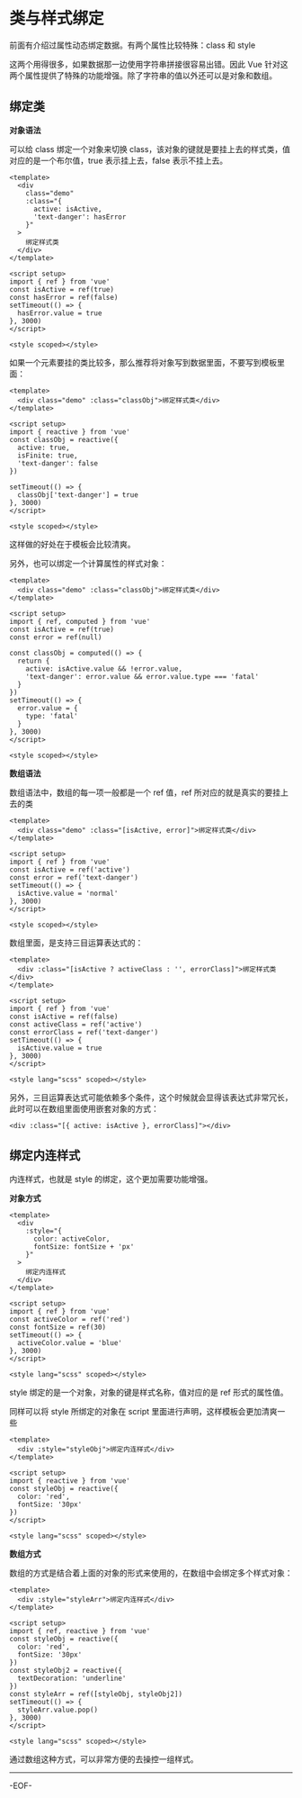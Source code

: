 # 类与样式绑定

前面有介绍过属性动态绑定数据。有两个属性比较特殊：class 和 style

这两个用得很多，如果数据那一边使用字符串拼接很容易出错。因此 Vue 针对这两个属性提供了特殊的功能增强。除了字符串的值以外还可以是对象和数组。



## 绑定类

**对象语法**

可以给 class 绑定一个对象来切换 class，该对象的键就是要挂上去的样式类，值对应的是一个布尔值，true 表示挂上去，false 表示不挂上去。

```vue
<template>
  <div
    class="demo"
    :class="{
      active: isActive,
      'text-danger': hasError
    }"
  >
    绑定样式类
  </div>
</template>

<script setup>
import { ref } from 'vue'
const isActive = ref(true)
const hasError = ref(false)
setTimeout(() => {
  hasError.value = true
}, 3000)
</script>

<style scoped></style>
```



如果一个元素要挂的类比较多，那么推荐将对象写到数据里面，不要写到模板里面：

```vue
<template>
  <div class="demo" :class="classObj">绑定样式类</div>
</template>

<script setup>
import { reactive } from 'vue'
const classObj = reactive({
  active: true,
  isFinite: true,
  'text-danger': false
})

setTimeout(() => {
  classObj['text-danger'] = true
}, 3000)
</script>

<style scoped></style>
```

这样做的好处在于模板会比较清爽。



另外，也可以绑定一个计算属性的样式对象：

```vue
<template>
  <div class="demo" :class="classObj">绑定样式类</div>
</template>

<script setup>
import { ref, computed } from 'vue'
const isActive = ref(true)
const error = ref(null)

const classObj = computed(() => {
  return {
    active: isActive.value && !error.value,
    'text-danger': error.value && error.value.type === 'fatal'
  }
})
setTimeout(() => {
  error.value = {
    type: 'fatal'
  }
}, 3000)
</script>

<style scoped></style>
```



**数组语法**

数组语法中，数组的每一项一般都是一个 ref 值，ref 所对应的就是真实的要挂上去的类

```vue
<template>
  <div class="demo" :class="[isActive, error]">绑定样式类</div>
</template>

<script setup>
import { ref } from 'vue'
const isActive = ref('active')
const error = ref('text-danger')
setTimeout(() => {
  isActive.value = 'normal'
}, 3000)
</script>

<style scoped></style>
```

数组里面，是支持三目运算表达式的：

```vue
<template>
  <div :class="[isActive ? activeClass : '', errorClass]">绑定样式类</div>
</template>

<script setup>
import { ref } from 'vue'
const isActive = ref(false)
const activeClass = ref('active')
const errorClass = ref('text-danger')
setTimeout(() => {
  isActive.value = true
}, 3000)
</script>

<style lang="scss" scoped></style>

```

另外，三目运算表达式可能依赖多个条件，这个时候就会显得该表达式非常冗长，此时可以在数组里面使用嵌套对象的方式：

```vue
<div :class="[{ active: isActive }, errorClass]"></div>
```



## 绑定内连样式

内连样式，也就是 style 的绑定，这个更加需要功能增强。

**对象方式**

```vue
<template>
  <div
    :style="{
      color: activeColor,
      fontSize: fontSize + 'px'
    }"
  >
    绑定内连样式
  </div>
</template>

<script setup>
import { ref } from 'vue'
const activeColor = ref('red')
const fontSize = ref(30)
setTimeout(() => {
  activeColor.value = 'blue'
}, 3000)
</script>

<style lang="scss" scoped></style>
```

style 绑定的是一个对象，对象的键是样式名称，值对应的是 ref 形式的属性值。

同样可以将 style 所绑定的对象在 script 里面进行声明，这样模板会更加清爽一些

```vue
<template>
  <div :style="styleObj">绑定内连样式</div>
</template>

<script setup>
import { reactive } from 'vue'
const styleObj = reactive({
  color: 'red',
  fontSize: '30px'
})
</script>

<style lang="scss" scoped></style>
```



**数组方式**

数组的方式是结合着上面的对象的形式来使用的，在数组中会绑定多个样式对象：

```vue
<template>
  <div :style="styleArr">绑定内连样式</div>
</template>

<script setup>
import { ref, reactive } from 'vue'
const styleObj = reactive({
  color: 'red',
  fontSize: '30px'
})
const styleObj2 = reactive({
  textDecoration: 'underline'
})
const styleArr = ref([styleObj, styleObj2])
setTimeout(() => {
  styleArr.value.pop()
}, 3000)
</script>

<style lang="scss" scoped></style>
```

通过数组这种方式，可以非常方便的去操控一组样式。

---

-EOF-